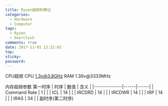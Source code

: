 ```yaml
---
title: Ryzen超频折腾记
categories:
  - Hardware
  - Computer
tags:
  - Ryzen
  - Overclock
comments: true
date: 2017-11-01 13:32:02
top:
sticky:
password:
---
```

CPU超频
CPU 1.3v@3.8GHz
RAM 1.36v@3333MHz

<!-- more -->
内存超频参数
第一时序
| 时序         | 数值 | 含义 |
|--------------|------|------|
| Command Rate | 1    |      |
| tCL          | 14   |      |
| tRCDRD       | 14   |      |
| tRCDWR       | 14   |      |
| tRP          | 14   |      |
| tRAS         | 34   |      |
副时序(第二时序)

